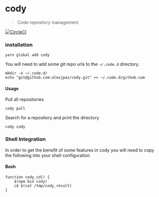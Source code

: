 # cody 
> Code repository management

[![CircleCI](https://circleci.com/gh/alexjpaz/cody.svg?style=svg)](https://circleci.com/gh/alexjpaz/cody)

### installation

```
yarn global add cody
```

You will need to add some git repo urls to the `~/.code.d` directory.

```
mkdir -o ~/.code.d/
echo "git@github.com:alexjpaz/cody.git" >> ~/.code.d/github.com
```

#### Usage

Pull all repositories

```
cody pull
```

Search for a repository and print the directory

```
cody cody
```

### Shell Integration

In order to get the benefit of some features in cody you will need to copy the following into your shell configuration


#### Bash

```
function cody_cd() {
    $(npm bin cody)
    cd $(cat /tmp/cody_result)
}
```
